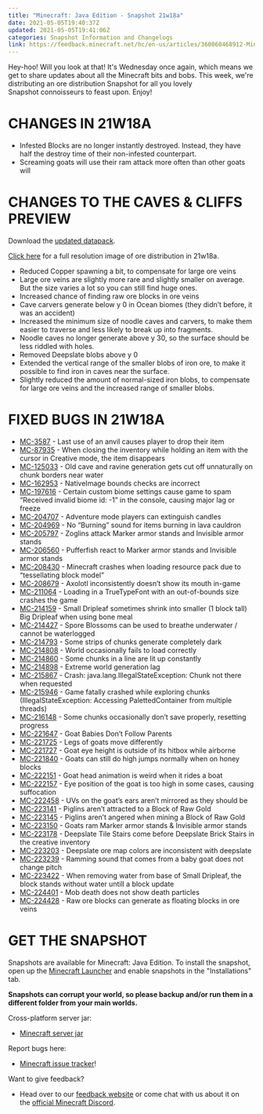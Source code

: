 ```yaml
---
title: "Minecraft: Java Edition - Snapshot 21w18a"
date: 2021-05-05T19:40:37Z
updated: 2021-05-05T19:41:06Z
categories: Snapshot Information and Changelogs
link: https://feedback.minecraft.net/hc/en-us/articles/360060468912-Minecraft-Java-Edition-Snapshot-21w18a
---
```


Hey-hoo! Will you look at that! It's Wednesday once again, which means we get to share updates about all the Minecraft bits and bobs. This week, we're distributing an ore distribution Snapshot for all you lovely Snapshot connoisseurs to feast upon. Enjoy!

# CHANGES IN 21W18A

- Infested Blocks are no longer instantly destroyed. Instead, they have half the destroy time of their non-infested counterpart.
- Screaming goats will use their ram attack more often than other goats will

# CHANGES TO THE CAVES & CLIFFS PREVIEW

Download the [updated datapack](https://launcher.mojang.com/v1/objects/6b510a715701aec5e601c7966d87922a300e0c73/CavesAndCliffsPreview.zip).  
  
[Click here](https://images.ctfassets.net/8y6ykjruobr4/2LIQ8aXiaLvRyHRob8wBXg/fde7e0a9e8c97f1430f06f8cfc935077/snapshot-21w18a-ores-distribution-full.jpg) for a full resolution image of ore distribution in 21w18a. 

- Reduced Copper spawning a bit, to compensate for large ore veins
- Large ore veins are slightly more rare and slightly smaller on average. But the size varies a lot so you can still find huge ones.
- Increased chance of finding raw ore blocks in ore veins
- Cave carvers generate below y 0 in Ocean biomes (they didn’t before, it was an accident)
- Increased the minimum size of noodle caves and carvers, to make them easier to traverse and less likely to break up into fragments.
- Noodle caves no longer generate above y 30, so the surface should be less riddled with holes.
- Removed Deepslate blobs above y 0
- Extended the vertical range of the smaller blobs of iron ore, to make it possible to find iron in caves near the surface.
- Slightly reduced the amount of normal-sized iron blobs, to compensate for large ore veins and the increased range of smaller blobs.

# FIXED BUGS IN 21W18A

- [MC-3587](https://bugs.mojang.com/browse/MC-3587) - Last use of an anvil causes player to drop their item
- [MC-87935](https://bugs.mojang.com/browse/MC-87935) - When closing the inventory while holding an item with the cursor in Creative mode, the item disappears
- [MC-125033](https://bugs.mojang.com/browse/MC-125033) - Old cave and ravine generation gets cut off unnaturally on chunk borders near water
- [MC-162953](https://bugs.mojang.com/browse/MC-162953) - NativeImage bounds checks are incorrect
- [MC-197616](https://bugs.mojang.com/browse/MC-197616) - Certain custom biome settings cause game to spam “Received invalid biome id: -1” in the console, causing major lag or freeze
- [MC-204707](https://bugs.mojang.com/browse/MC-204707) - Adventure mode players can extinguish candles
- [MC-204969](https://bugs.mojang.com/browse/MC-204969) - No “Burning” sound for items burning in lava cauldron
- [MC-205797](https://bugs.mojang.com/browse/MC-205797) - Zoglins attack Marker armor stands and Invisible armor stands
- [MC-206560](https://bugs.mojang.com/browse/MC-206560) - Pufferfish react to Marker armor stands and Invisible armor stands
- [MC-208430](https://bugs.mojang.com/browse/MC-208430) - Minecraft crashes when loading resource pack due to “tessellating block model”
- [MC-208679](https://bugs.mojang.com/browse/MC-208679) - Axolotl inconsistently doesn’t show its mouth in-game
- [MC-211064](https://bugs.mojang.com/browse/MC-211064) - Loading in a TrueTypeFont with an out-of-bounds size crashes the game
- [MC-214159](https://bugs.mojang.com/browse/MC-214159) - Small Dripleaf sometimes shrink into smaller (1 block tall) Big Dripleaf when using bone meal
- [MC-214427](https://bugs.mojang.com/browse/MC-214427) - Spore Blossoms can be used to breathe underwater / cannot be waterlogged
- [MC-214793](https://bugs.mojang.com/browse/MC-214793) - Some strips of chunks generate completely dark
- [MC-214808](https://bugs.mojang.com/browse/MC-214808) - World occasionally fails to load correctly
- [MC-214860](https://bugs.mojang.com/browse/MC-214860) - Some chunks in a line are lit up constantly
- [MC-214898](https://bugs.mojang.com/browse/MC-214898) - Extreme world generation lag
- [MC-215867](https://bugs.mojang.com/browse/MC-215867) - Crash: java.lang.IllegalStateException: Chunk not there when requested
- [MC-215946](https://bugs.mojang.com/browse/MC-215946) - Game fatally crashed while exploring chunks (IllegalStateException: Accessing PalettedContainer from multiple threads)
- [MC-216148](https://bugs.mojang.com/browse/MC-216148) - Some chunks occasionally don’t save properly, resetting progress
- [MC-221647](https://bugs.mojang.com/browse/MC-221647) - Goat Babies Don’t Follow Parents
- [MC-221725](https://bugs.mojang.com/browse/MC-221725) - Legs of goats move differently
- [MC-221727](https://bugs.mojang.com/browse/MC-221727) - Goat eye height is outside of its hitbox while airborne
- [MC-221840](https://bugs.mojang.com/browse/MC-221840) - Goats can still do high jumps normally when on honey blocks
- [MC-222151](https://bugs.mojang.com/browse/MC-222151) - Goat head animation is weird when it rides a boat
- [MC-222157](https://bugs.mojang.com/browse/MC-222157) - Eye position of the goat is too high in some cases, causing suffocation
- [MC-222458](https://bugs.mojang.com/browse/MC-222458) - UVs on the goat’s ears aren’t mirrored as they should be
- [MC-223141](https://bugs.mojang.com/browse/MC-223141) - Piglins aren’t attracted to a Block of Raw Gold
- [MC-223145](https://bugs.mojang.com/browse/MC-223145) - Piglins aren’t angered when mining a Block of Raw Gold
- [MC-223150](https://bugs.mojang.com/browse/MC-223150) - Goats ram Marker armor stands & Invisible armor stands
- [MC-223178](https://bugs.mojang.com/browse/MC-223178) - Deepslate Tile Stairs come before Deepslate Brick Stairs in the creative inventory
- [MC-223203](https://bugs.mojang.com/browse/MC-223203) - Deepslate ore map colors are inconsistent with deepslate
- [MC-223239](https://bugs.mojang.com/browse/MC-223239) - Ramming sound that comes from a baby goat does not change pitch
- [MC-223422](https://bugs.mojang.com/browse/MC-223422) - When removing water from base of Small Dripleaf, the block stands without water untill a block update
- [MC-224401](https://bugs.mojang.com/browse/MC-224401) - Mob death does not show death particles
- [MC-224428](https://bugs.mojang.com/browse/MC-224428) - Raw ore blocks can generate as floating blocks in ore veins

# GET THE SNAPSHOT

Snapshots are available for Minecraft: Java Edition. To install the snapshot, open up the [Minecraft Launcher](https://www.minecraft.net/download.html) and enable snapshots in the "Installations" tab.

**Snapshots can corrupt your world, so please backup and/or run them in a different folder from your main worlds.**

Cross-platform server jar:

- [Minecraft server jar](https://launcher.mojang.com/v1/objects/0b18d883bd1132f761aa715d6a97e29e54a9b8b6/server.jar)

Report bugs here:

- [Minecraft issue tracker](https://bugs.mojang.com/browse/MC)!

Want to give feedback?

- Head over to our [feedback website](https://aka.ms/CavesCliffsFeedback?ref=minecraftnet) or come chat with us about it on the [official Minecraft Discord](https://discordapp.com/invite/minecraft).
